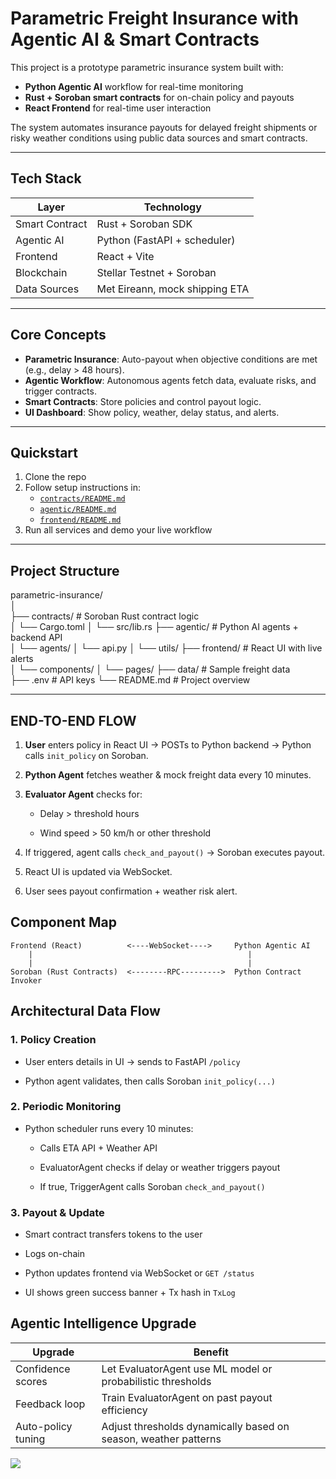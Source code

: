 # Parametric Freight Insurance with Agentic AI & Smart Contracts

This project is a prototype parametric insurance system built with:

- **Python Agentic AI** workflow for real-time monitoring
- **Rust + Soroban smart contracts** for on-chain policy and payouts
- **React Frontend** for real-time user interaction

The system automates insurance payouts for delayed freight shipments or risky weather conditions using public data sources and smart contracts.

---

## Tech Stack

| Layer          | Technology                     |
| -------------- | ------------------------------ |
| Smart Contract | Rust + Soroban SDK             |
| Agentic AI     | Python (FastAPI + scheduler)   |
| Frontend       | React + Vite                   |
| Blockchain     | Stellar Testnet + Soroban      |
| Data Sources   | Met Eireann, mock shipping ETA |

---

## Core Concepts

- **Parametric Insurance**: Auto-payout when objective conditions are met (e.g., delay > 48 hours).
- **Agentic Workflow**: Autonomous agents fetch data, evaluate risks, and trigger contracts.
- **Smart Contracts**: Store policies and control payout logic.
- **UI Dashboard**: Show policy, weather, delay status, and alerts.

---

## Quickstart

1. Clone the repo
2. Follow setup instructions in:
   - [`contracts/README.md`](contracts/README.md)
   - [`agentic/README.md`](agentic/README.md)
   - [`frontend/README.md`](frontend/README.md)
3. Run all services and demo your live workflow

---

## Project Structure

parametric-insurance/  
│  
├── contracts/ # Soroban Rust contract logic  
│   └── Cargo.toml
│   └── src/lib.rs
├── agentic/ # Python AI agents + backend API  
│   └── agents/
│   └── api.py
│   └── utils/
├── frontend/ # React UI with live alerts  
│   └── components/
│   └── pages/
├── data/ # Sample freight data  
├── .env                  # API keys
└── README.md # Project overview

---

## END-TO-END FLOW

1. **User** enters policy in React UI → POSTs to Python backend → Python calls `init_policy` on Soroban.

2. **Python Agent** fetches weather & mock freight data every 10 minutes.

3. **Evaluator Agent** checks for:
   
   - Delay > threshold hours
   
   - Wind speed > 50 km/h or other threshold

4. If triggered, agent calls `check_and_payout()` → Soroban executes payout.

5. React UI is updated via WebSocket.

6. User sees payout confirmation + weather risk alert.

## Component Map

```
Frontend (React)          <----WebSocket---->     Python Agentic AI
    |                                                |
    |                                                |
Soroban (Rust Contracts)  <--------RPC--------->  Python Contract Invoker
```

## **Architectural Data Flow**

### 1. **Policy Creation**

- User enters details in UI → sends to FastAPI `/policy`

- Python agent validates, then calls Soroban `init_policy(...)`

### 2. **Periodic Monitoring**

- Python scheduler runs every 10 minutes:
  
  - Calls ETA API + Weather API
  
  - EvaluatorAgent checks if delay or weather triggers payout
  
  - If true, TriggerAgent calls Soroban `check_and_payout()`

### 3. **Payout & Update**

- Smart contract transfers tokens to the user

- Logs on-chain

- Python updates frontend via WebSocket or `GET /status`

- UI shows green success banner + Tx hash in `TxLog`

## Agentic Intelligence Upgrade

| Upgrade            | Benefit                                                         |
| ------------------ | --------------------------------------------------------------- |
| Confidence scores  | Let EvaluatorAgent use ML model or probabilistic thresholds     |
| Feedback loop      | Train EvaluatorAgent on past payout efficiency                  |
| Auto-policy tuning | Adjust thresholds dynamically based on season, weather patterns |

![](https://sdmntprukwest.oaiusercontent.com/files/00000000-15d4-6243-8b54-0002a6046aed/raw?se=2025-07-15T18%3A43%3A59Z&sp=r&sv=2024-08-04&sr=b&scid=cdbc55ae-5eae-5cda-a356-864e62b49930&skoid=eb780365-537d-4279-a878-cae64e33aa9c&sktid=a48cca56-e6da-484e-a814-9c849652bcb3&skt=2025-07-15T07%3A28%3A31Z&ske=2025-07-16T07%3A28%3A31Z&sks=b&skv=2024-08-04&sig=7PSXOzsoYLs8mbWVc9lc7kcl99/3CatDTour70R4/yc%3D)
